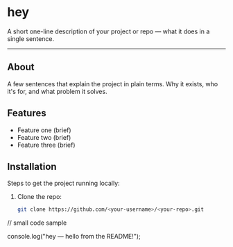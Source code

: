 
# hey

A short one-line description of your project or repo — what it does in a single sentence.

---

## About
A few sentences that explain the project in plain terms. Why it exists, who it's for, and what problem it solves.

## Features
- Feature one (brief)
- Feature two (brief)
- Feature three (brief)

## Installation
Steps to get the project running locally:

1. Clone the repo:
   ```bash
   git clone https://github.com/<your-username>/<your-repo>.git

// small code sample

console.log("hey — hello from the README!");











